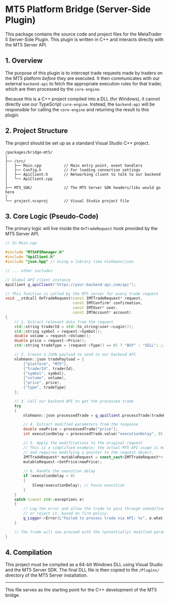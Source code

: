 # MT5 Platform Bridge (Server-Side Plugin)

This package contains the source code and project files for the MetaTrader 5 Server-Side Plugin. This plugin is written in C++ and interacts directly with the MT5 Server API.

## 1. Overview

The purpose of this plugin is to intercept trade requests made by traders on the MT5 platform *before* they are executed. It then communicates with our external `backend-api` to fetch the appropriate execution rules for that trader, which are then processed by the `core-engine`.

Because this is a C++ project compiled into a DLL (for Windows), it cannot directly use our TypeScript `core-engine`. Instead, the `backend-api` will be responsible for calling the `core-engine` and returning the result to this plugin.

## 2. Project Structure

The project should be set up as a standard Visual Studio C++ project.

```
/packages/bridge-mt5/
|
├── /src/
│   ├── Main.cpp          // Main entry point, event handlers
│   ├── Config.h          // For loading connection settings
│   ├── ApiClient.h       // Networking client to talk to our backend
│   └── ApiClient.cpp
|
├── MT5_SDK/              // The MT5 Server SDK headers/libs would go here
|
└── project.vcxproj       // Visual Studio project file
```

## 3. Core Logic (Pseudo-Code)

The primary logic will live inside the `OnTradeRequest` hook provided by the MT5 Server API.

```cpp
// In Main.cpp

#include "MT5APIManager.h"
#include "ApiClient.h"
#include "json.hpp" // Using a library like nlohmann/json

// ... other includes

// Global API client instance
ApiClient g_apiClient("https://your-backend-api.com/api");

// This function is called by the MT5 server for every trade request
void __stdcall OnTradeRequest(const IMTTradeRequest* request,
                              const IMTConfirm* confirmation,
                              const IMTUser* user,
                              const IMTAccount* account)
{
    // 1. Extract relevant data from the request
    std::string traderId = std::to_string(user->Login());
    std::string symbol = request->Symbol();
    double volume = request->Volume();
    double price = request->Price();
    std::string tradeType = (request->Type() == 0) ? "BUY" : "SELL"; // TypeBuy=0, TypeSell=1

    // 2. Create a JSON payload to send to our backend API
    nlohmann::json tradePayload = {
        {"platform", "MT5"},
        {"traderId", traderId},
        {"symbol", symbol},
        {"volume", volume},
        {"price", price},
        {"type", tradeType}
    };

    // 3. Call our backend API to get the processed trade
    try
    {
        nlohmann::json processedTrade = g_apiClient.processTrade(tradePayload);

        // 4. Extract modified parameters from the response
        double newPrice = processedTrade["price"];
        int executionDelay = processedTrade.value("executionDelay", 0);

        // 5. Apply the modifications to the original request
        // This is a simplified example; the actual MT5 API usage is more complex
        // and requires modifying a pointer to the request object.
        IMTTradeRequest* mutableRequest = const_cast<IMTTradeRequest*>(request);
        mutableRequest->SetPrice(newPrice);
        
        // 6. Handle the execution delay
        if (executionDelay > 0)
        {
            Sleep(executionDelay); // Pause execution
        }
    }
    catch (const std::exception& e)
    {
        // Log the error and allow the trade to pass through unmodified
        // or reject it, based on firm policy.
        g_Logger->Error(L"Failed to process trade via API: %s", e.what());
    }

    // The trade will now proceed with the (potentially) modified parameters.
}
```

## 4. Compilation

This project must be compiled as a 64-bit Windows DLL using Visual Studio and the MT5 Server SDK. The final DLL file is then copied to the `/Plugins/` directory of the MT5 Server installation.

---
This file serves as the starting point for the C++ development of the MT5 bridge. 